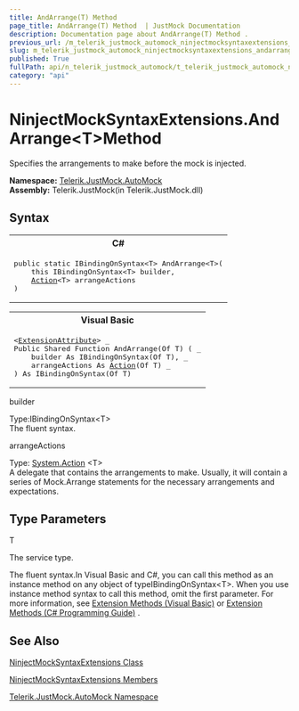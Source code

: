 ```yaml
---
title: AndArrange(T) Method 
page_title: AndArrange(T) Method  | JustMock Documentation
description: Documentation page about AndArrange(T) Method .
previous_url: /m_telerik_justmock_automock_ninjectmocksyntaxextensions_andarrange__1.html
slug: m_telerik_justmock_automock_ninjectmocksyntaxextensions_andarrange__1
published: True
fullPath: api/n_telerik_justmock_automock/t_telerik_justmock_automock_ninjectmocksyntaxextensions/methods_t_telerik_justmock_automock_ninjectmocksyntaxextensions/m_telerik_justmock_automock_ninjectmocksyntaxextensions_andarrange__1
category: "api"
---
```


# NinjectMockSyntaxExtensions.AndArrange&lt;T&gt;Method



Specifies the arrangements to make before the mock is injected.


 **Namespace:**  [Telerik.JustMock.AutoMock](n_telerik_justmock_automock) <br> **Assembly:** Telerik.JustMock(in Telerik.JustMock.dll)
## Syntax


<div id="syntaxCodeBlocks" class="code"><span codeLanguage="CSharp"><table><tr><th>C#</th></tr><tr><td><pre xml:space="preserve"><span class="keyword">public</span> <span class="keyword">static</span> <span class="nolink">IBindingOnSyntax</span>&lt;T&gt; <span class="identifier">AndArrange</span>&lt;T&gt;(
	<span class="keyword">this</span> <span class="nolink">IBindingOnSyntax</span>&lt;T&gt; <span class="parameter">builder</span>,
	<a href="https://msdn2.microsoft.com/en-us/library/018hxwa8" target="_blank">Action</a>&lt;T&gt; <span class="parameter">arrangeActions</span>
)
</pre></td></tr></table></span><span codeLanguage="VisualBasicDeclaration"><table><tr><th>Visual Basic</th></tr><tr><td><pre xml:space="preserve">&lt;<a href="https://msdn2.microsoft.com/en-us/library/bb504090" target="_blank">ExtensionAttribute</a>&gt; _
<span class="keyword">Public</span> <span class="keyword">Shared</span> <span class="keyword">Function</span> <span class="identifier">AndArrange</span>(<span class="keyword">Of</span> T) ( _
	<span class="parameter">builder</span> <span class="keyword">As</span> <span class="nolink">IBindingOnSyntax</span>(<span class="keyword">Of</span> T), _
	<span class="parameter">arrangeActions</span> <span class="keyword">As</span> <a href="https://msdn2.microsoft.com/en-us/library/018hxwa8" target="_blank">Action</a>(<span class="keyword">Of</span> T) _
) <span class="keyword">As</span> <span class="nolink">IBindingOnSyntax</span>(<span class="keyword">Of</span> T)</pre></td></tr></table></span></div>



builder<br>


Type:IBindingOnSyntax&lt;T&gt;<br>The fluent syntax.



arrangeActions<br>


Type: [System.Action](018hxwa8) &lt;T&gt;<br>A delegate that contains the arrangements to make. Usually, it will contain a series of Mock.Arrange statements for the necessary arrangements and expectations.



## Type Parameters




T<br>


The service type.


The fluent syntax.In Visual Basic and C#, you can call this method as an instance method on any object of typeIBindingOnSyntax&lt;T&gt;. When you use instance method syntax to call this method, omit the first parameter. For more information, see [Extension Methods (Visual Basic)](bb384936) or [Extension Methods (C# Programming Guide)](bb383977) .

## See Also



 [NinjectMockSyntaxExtensions Class](t_telerik_justmock_automock_ninjectmocksyntaxextensions) 

 [NinjectMockSyntaxExtensions Members](allmembers_t_telerik_justmock_automock_ninjectmocksyntaxextensions) 

 [Telerik.JustMock.AutoMock Namespace](n_telerik_justmock_automock) 




